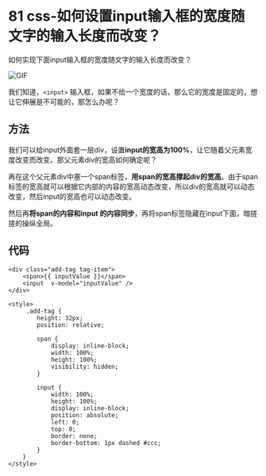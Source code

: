 # 81 css-如何设置input输入框的宽度随文字的输入长度而改变？

如何实现下面input输入框的宽度随文字的输入长度而改变？

![GIF](https://user-images.githubusercontent.com/23518990/70308909-3f2ed580-1847-11ea-8704-035c24956b33.gif)

我们知道，`<input>` 输入框，如果不给一个宽度的话，那么它的宽度是固定的，想让它伸展是不可能的，那怎么办呢？

## 方法

我们可以给input外面套一层div，设置**input的宽高为100%**，让它随着父元素宽度改变而改变。那父元素div的宽高如何确定呢？

再在这个父元素div中塞一个span标签，**用span的宽高撑起div的宽高**。由于span标签的宽高就可以根据它内部的内容的宽高动态改变，所以div的宽高就可以动态改变，然后input的宽高也可以动态改变。

然后再**将span的内容和input 的内容同步**，再将span标签隐藏在input下面，暗搓搓的操纵全局。

## 代码

```markup
<div class="add-tag tag-item">
    <span>{{ inputValue }}</span>
    <input  v-model="inputValue" />
</div>

<style>
     .add-tag {
        height: 32px;
        position: relative;

        span {
            display: inline-block;
            width: 100%;
            height: 100%;
            visibility: hidden;
        }

        input {
            width: 100%;
            height: 100%;
            display: inline-block;
            position: absolute;
            left: 0;
            top: 0;
            border: none;
            border-bottom: 1px dashed #ccc;
        }
    }
</style>
```

